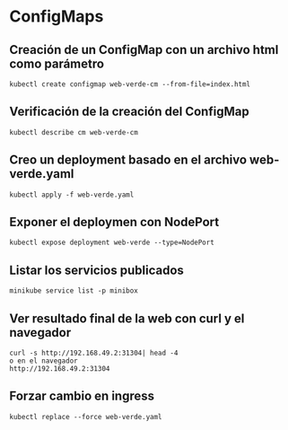 # ConfigMaps

## Creación de un ConfigMap con un archivo html como parámetro

    kubectl create configmap web-verde-cm --from-file=index.html

## Verificación de la creación del ConfigMap

    kubectl describe cm web-verde-cm

## Creo un deployment basado en el archivo web-verde.yaml

    kubectl apply -f web-verde.yaml

## Exponer el deploymen con NodePort

    kubectl expose deployment web-verde --type=NodePort

## Listar los servicios publicados

    minikube service list -p minibox

## Ver resultado final de la web con curl y el navegador

    curl -s http://192.168.49.2:31304| head -4
    o en el navegador
    http://192.168.49.2:31304

## Forzar cambio en ingress

    kubectl replace --force web-verde.yaml
